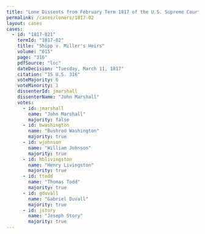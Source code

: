 ```yaml
---
title: "Lone Dissents from February Term 1817 of the U.S. Supreme Court"
permalink: /cases/loners/1817-02
layout: cases
cases:
  - id: "1817-021"
    termId: "1817-02"
    title: "Shipp v. Miller's Heirs"
    volume: "015"
    page: "316"
    pdfSource: "loc"
    dateDecision: "Tuesday, March 11, 1817"
    citation: "15 U.S. 316"
    voteMajority: 6
    voteMinority: 1
    dissenterId: jmarshall
    dissenterName: "John Marshall"
    votes:
      - id: jmarshall
        name: "John Marshall"
        majority: false
      - id: bwashington
        name: "Bushrod Washington"
        majority: true
      - id: wjohnson
        name: "William Johnson"
        majority: true
      - id: hblivingston
        name: "Henry Livingston"
        majority: true
      - id: ttodd
        name: "Thomas Todd"
        majority: true
      - id: gduvall
        name: "Gabriel Duvall"
        majority: true
      - id: jstory
        name: "Joseph Story"
        majority: true
---
```

